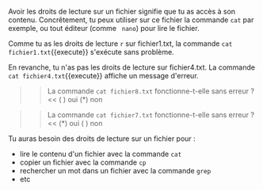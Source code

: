 Avoir les droits de lecture sur un fichier signifie que tu as accès à son contenu.
Concrêtement, tu peux utiliser sur ce fichier la commande `cat` par exemple, ou tout éditeur (comme ` nano`) pour lire le fichier.

Comme tu as les droits de lecture `r` sur fichier1.txt, la commande `cat fichier1.txt`{{execute}} s'exécute sans problème.

En revanche, tu n'as pas les droits de lecture sur fichier4.txt. La commande `cat fichier4.txt`{{execute}} affiche un message d'erreur.

>> La commande `cat fichier8.txt` fonctionne-t-elle sans erreur ? <<
( ) oui
(*) non

>> La commande `cat fichier7.txt` fonctionne-t-elle sans erreur ? <<
(*) oui
( ) non

Tu auras besoin des droits de lecture sur un fichier pour :
* lire le contenu d'un fichier avec la commande `cat`
* copier un fichier avec la commande `cp`
* rechercher un mot dans un fichier avec la commande `grep`
* etc
